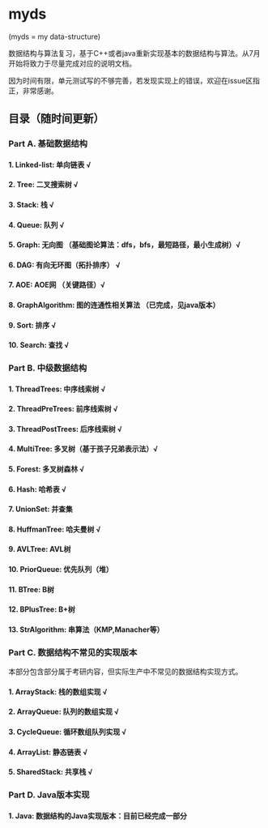 # myds

(myds = my data-structure)

数据结构与算法复习，基于C++或者java重新实现基本的数据结构与算法。从7月开始将致力于尽量完成对应的说明文档。

因为时间有限，单元测试写的不够完善，若发现实现上的错误，欢迎在issue区指正，非常感谢。

## 目录（随时间更新）
### Part A. 基础数据结构
#### 1. Linked-list: 单向链表 √
#### 2. Tree: 二叉搜索树 √
#### 3. Stack: 栈 √
#### 4. Queue: 队列 √
#### 5. Graph: 无向图 （基础图论算法：dfs，bfs，最短路径，最小生成树）√
#### 6. DAG: 有向无环图（拓扑排序） √ 
#### 7. AOE: AOE网 （关键路径）√
#### 8. GraphAlgorithm: 图的连通性相关算法 （已完成，见java版本）
#### 9. Sort: 排序 √
#### 10. Search: 查找 √ 

### Part B. 中级数据结构
#### 1. ThreadTrees: 中序线索树 √ 
#### 2. ThreadPreTrees: 前序线索树 √ 
#### 3. ThreadPostTrees: 后序线索树 √ 
#### 4. MultiTree: 多叉树（基于孩子兄弟表示法）√
#### 5. Forest: 多叉树森林 √
#### 6. Hash: 哈希表 √ 
#### 7. UnionSet: 并查集 
#### 8. HuffmanTree: 哈夫曼树 √ 
#### 9. AVLTree: AVL树 
#### 10. PriorQueue: 优先队列（堆）
#### 11. BTree: B树 
#### 12. BPlusTree: B+树
#### 13. StrAlgorithm: 串算法（KMP,Manacher等）  

### Part C. 数据结构不常见的实现版本
本部分包含部分属于考研内容，但实际生产中不常见的数据结构实现方式。
#### 1. ArrayStack: 栈的数组实现 √ 
#### 2. ArrayQueue: 队列的数组实现 √ 
#### 3. CycleQueue: 循环数组队列实现 √ 
#### 4. ArrayList: 静态链表 √ 
#### 5. SharedStack: 共享栈 √

### Part D. Java版本实现
#### 1. Java: 数据结构的Java实现版本：目前已经完成一部分
 
